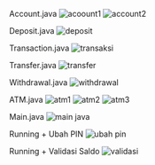 Account.java
![acoount1](https://github.com/user-attachments/assets/d9667816-79b0-42fc-95cc-d10942c6d039)
![account2](https://github.com/user-attachments/assets/d2da9db2-464c-411f-a4ac-15e2cef1ce43)

Deposit.java
![deposit](https://github.com/user-attachments/assets/6eed69a9-b801-4b8e-a887-5e6e400dd4ff)

Transaction.java
![transaksi](https://github.com/user-attachments/assets/7d641ccf-da57-4976-9ecd-024b58f92547)

Transfer.java
![transfer](https://github.com/user-attachments/assets/ba5c9c94-06d1-4015-9579-748d1e314f4e)

Withdrawal.java
![withdrawal](https://github.com/user-attachments/assets/2794768c-6bec-4841-b7b1-a923c36578c2)

ATM.java
![atm1](https://github.com/user-attachments/assets/f77fa639-f61d-4056-86be-3628e284209b)
![atm2](https://github.com/user-attachments/assets/a4a9dcfb-1b30-4bf8-b272-e4523362f86a)
![atm3](https://github.com/user-attachments/assets/a07702c0-820e-404a-b5da-59336a6d40ae)

Main.java
![main java](https://github.com/user-attachments/assets/8859b4fe-6da5-46ca-9ef1-bc325ecf2952)

Running + Ubah PIN
![ubah pin](https://github.com/user-attachments/assets/af6ae853-cb9e-42d5-b2e6-8e467eea0d28)

Running + Validasi Saldo
![validasi](https://github.com/user-attachments/assets/547ac5b7-b72e-4f4e-8bb6-d13e2493f281)
